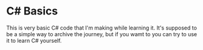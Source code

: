 # C# Basics

This is very basic C# code that I'm making while learning it. It's supposed to be a simple way to archive the
journey, but if you wamt to you can try to use it to learn C# yourself.
